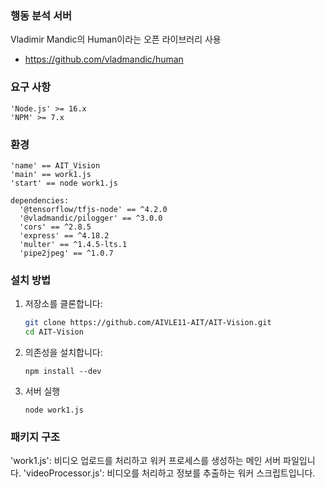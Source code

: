 ### 행동 분석 서버
Vladimir Mandic의 Human이라는 오픈 라이브러리 사용
 - https://github.com/vladmandic/human

### 요구 사항
```
'Node.js' >= 16.x
'NPM' >= 7.x
```

### 환경
```
'name' == AIT_Vision
'main' == work1.js
'start' == node work1.js

dependencies:
  '@tensorflow/tfjs-node' == ^4.2.0
  '@vladmandic/pilogger' == ^3.0.0
  'cors' == ^2.8.5
  'express' == ^4.18.2
  'multer' == ^1.4.5-lts.1
  'pipe2jpeg' == ^1.0.7
```

### 설치 방법
1. 저장소를 클론합니다:
   ```bash
   git clone https://github.com/AIVLE11-AIT/AIT-Vision.git
   cd AIT-Vision
   ```

2. 의존성을 설치합니다:
   ```
   npm install --dev
   ```
   
3. 서버 실행
   ```
   node work1.js
   ```

### 패키지 구조
'work1.js': 비디오 업로드를 처리하고 워커 프로세스를 생성하는 메인 서버 파일입니다.
'videoProcessor.js': 비디오를 처리하고 정보를 추출하는 워커 스크립트입니다.
